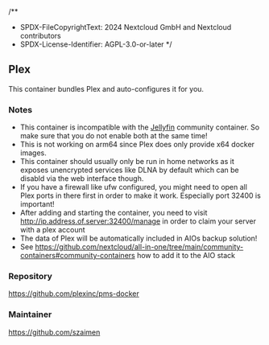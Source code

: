 /**
 * SPDX-FileCopyrightText: 2024 Nextcloud GmbH and Nextcloud contributors
 * SPDX-License-Identifier: AGPL-3.0-or-later
 */

## Plex
This container bundles Plex and auto-configures it for you.

### Notes
- This container is incompatible with the [Jellyfin](https://github.com/nextcloud/all-in-one/tree/main/community-containers/jellyfin) community container. So make sure that you do not enable both at the same time!
- This is not working on arm64 since Plex does only provide x64 docker images.
- This container should usually only be run in home networks as it exposes unencrypted services like DLNA by default which can be disabld via the web interface though.
- If you have a firewall like ufw configured, you might need to open all Plex ports in there first in order to make it work. Especially port 32400 is important!
- After adding and starting the container, you need to visit http://ip.address.of.server:32400/manage in order to claim your server with a plex account
- The data of Plex will be automatically included in AIOs backup solution!
- See https://github.com/nextcloud/all-in-one/tree/main/community-containers#community-containers how to add it to the AIO stack

### Repository
https://github.com/plexinc/pms-docker

### Maintainer
https://github.com/szaimen
